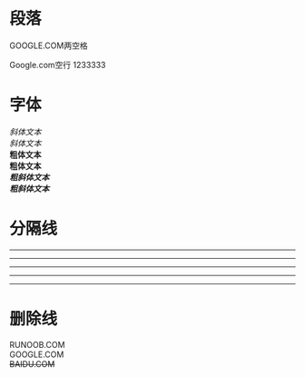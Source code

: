 # 段落
GOOGLE.COM两空格  
 
Google.com空行
1233333



# 字体
*斜体文本*  
_斜体文本_  
**粗体文本**  
__粗体文本__  
***粗斜体文本***  
___粗斜体文本___  

# 分隔线
***
* * *
*****
- - -
--------
# 删除线
RUNOOB.COM  
GOOGLE.COM  
~~BAIDU.COM~~  
